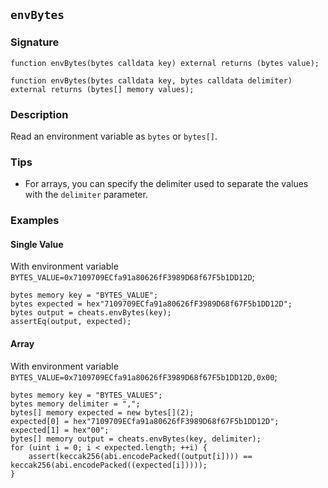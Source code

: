## `envBytes`

### Signature

```solidity
function envBytes(bytes calldata key) external returns (bytes value);
```

```solidity
function envBytes(bytes calldata key, bytes calldata delimiter) external returns (bytes[] memory values);
```

### Description

Read an environment variable as `bytes` or `bytes[]`.

### Tips

- For arrays, you can specify the delimiter used to separate the values with the `delimiter` parameter.

### Examples

#### Single Value
With environment variable `BYTES_VALUE=0x7109709ECfa91a80626fF3989D68f67F5b1DD12D`;
```solidity
bytes memory key = "BYTES_VALUE";
bytes expected = hex"7109709ECfa91a80626fF3989D68f67F5b1DD12D";
bytes output = cheats.envBytes(key);
assertEq(output, expected);
```

#### Array
With environment variable `BYTES_VALUE=0x7109709ECfa91a80626fF3989D68f67F5b1DD12D,0x00`;
```solidity
bytes memory key = "BYTES_VALUES";
bytes memory delimiter = ",";
bytes[] memory expected = new bytes[](2);
expected[0] = hex"7109709ECfa91a80626fF3989D68f67F5b1DD12D";
expected[1] = hex"00";
bytes[] memory output = cheats.envBytes(key, delimiter);
for (uint i = 0; i < expected.length; ++i) {
    assert(keccak256(abi.encodePacked((output[i]))) == keccak256(abi.encodePacked((expected[i]))));
}
```
